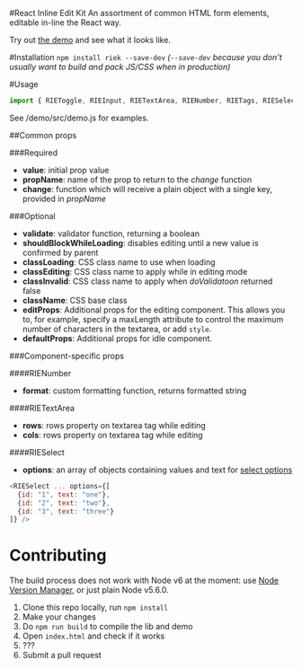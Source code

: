 #React Inline Edit Kit
An assortment of common HTML form elements, editable in-line the React way.

Try out [the demo](http://kaivi.github.io/riek/) and see what it looks like.

#Installation
`npm install riek --save-dev` *(`--save-dev` because you don't usually want to build and pack JS/CSS when in production)*

#Usage
```javascript
import { RIEToggle, RIEInput, RIETextArea, RIENumber, RIETags, RIESelect } from 'riek'
```
See /demo/src/demo.js for examples.

##Common props

###Required
* **value**: initial prop value
* **propName**: name of the prop to return to the _change_ function
* **change**: function which will receive a plain object with a single key, provided in _propName_

###Optional
* **validate**: validator function, returning a boolean
* **shouldBlockWhileLoading**: disables editing until a new value is confirmed by parent
* **classLoading**: CSS class name to use when loading
* **classEditing**: CSS class name to apply while in editing mode
* **classInvalid**: CSS class name to apply when _doValidatoon_ returned false
* **className**: CSS base class
* **editProps**: Additional props for the editing component. This allows you to, for example, specify a maxLength attribute to control the maximum number of characters in the textarea, or add `style`.
* **defaultProps**: Additional props for idle component.

###Component-specific props

####RIENumber
* **format**: custom formatting function, returns formatted string

####RIETextArea
* **rows**: rows property on textarea tag while editing
* **cols**: rows property on textarea tag while editing

####RIESelect
* **options**: an array of objects containing values and text for [select options](http://www.w3schools.com/tags/tag_option.asp)
```javascript
<RIESelect ... options={[
  {id: "1", text: "one"},
  {id: "2", text: "two"},
  {id: "3", text: "three"}
]} />
```

# Contributing

The build process does not work with Node v6 at the moment: use [Node Version Manager](https://github.com/creationix/nvm), or just plain Node v5.6.0.

1. Clone this repo locally, run `npm install`
2. Make your changes
3. Do `npm run build` to compile the lib and demo
4. Open `index.html` and check if it works
5. ???
6. Submit a pull request
